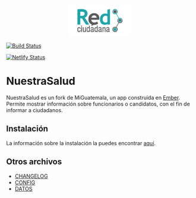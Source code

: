 <p align="center">
  <a href="http://redciudadana.org"><img width="auto" src="https://raw.githubusercontent.com/RedCiudadana/Justicipedia/master/public/mi-guatemala/img/logo-rc-color.png"></a>
</p>

[![Build Status](https://travis-ci.com/RedCiudadana/Justicipedia.svg?branch=master)](https://travis-ci.com/RedCiudadana/Justicipedia)

[![Netlify Status](https://api.netlify.com/api/v1/badges/8bf05406-27d3-4926-98ab-d6ea2945e074/deploy-status)](https://app.netlify.com/sites/naughty-bhabha-956bf6/deploys)

# NuestraSalud

NuestraSalud es un fork de MiGuatemala, un app construida en [Ember](http://emberjs.com). Permite mostrar información sobre funcionarios o candidatos, con el fin de informar a ciudadanos.

## Instalación
La información sobre la instalación la puedes encontrar [aquí](https://github.com/RedCiudadana/MiGuatemala/blob/master/documentation/APP_SETUP.md).

## Otros archivos
- [CHANGELOG](https://github.com/RedCiudadana/MiGuatemala/blob/master/CHANGELOG.md)
- [CONFIG](https://github.com/RedCiudadana/MiGuatemala/blob/master/documentation/CONFIG.md)
- [DATOS](https://github.com/RedCiudadana/MiGuatemala/blob/master/documentation/DATOS.md)

